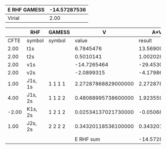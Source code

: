 <div class="grid-wrapper" id="integrals-table-4">

<div id="table1">

| E RHF GAMESS | -14.57287536 |
| ------------ | ------------ |
| Virial       | 2.00         |

</div>

<div id="table2">

|       | RHF     | GAMESS  | V                   | A\*V         |
| ----- | ------- | ------- | ------------------- | ------------ |
| CFTE  | symbol  | symbol  | value               | result       |
| 2.00  | t1s     |         | 6.7845476           | 13.5690952   |
| 2.00  | t2s     |         | 0.5010141           | 1.0020282    |
| 2.00  | v1s     |         | -14.7265464         | -29.4530928  |
| 2.00  | v2s     |         | -2.0899315          | -4.179863    |
| 1.00  | J1s, 1s | 1 1 1 1 | 2.27287868829000000 | 2.272878688  |
| 4.00  | J1s, 2s | 1 1 2 2 | 0.48088995738600000 | 1.92355983   |
| -2.00 | K1s, 2s | 1 2 1 2 | 0.02534137021730000 | -0.05068274  |
| 1.00  | J2s, 2s | 2 2 2 2 | 0.34320118536100000 | 0.343201185  |
|       |         |         |                     |              |
|       |         |         | E RHF sum           | -14.57287544 |

</div>

</div>
